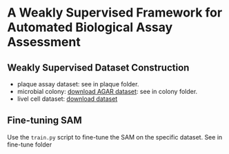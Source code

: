# A Weakly Supervised Framework for Automated Biological Assay Assessment
## Weakly Supervised Dataset Construction
- plaque assay dataset: see in plaque folder. 
- microbial colony: [download AGAR dataset](https://agar.neurosys.com/): see in colony folder.
- livel cell dataset: [download dataset](https://github.com/sartorius-research/LIVECell)
## Fine-tuning SAM
Use the `train.py` script to fine-tune the SAM on the specific dataset. See in fine-tune folder
